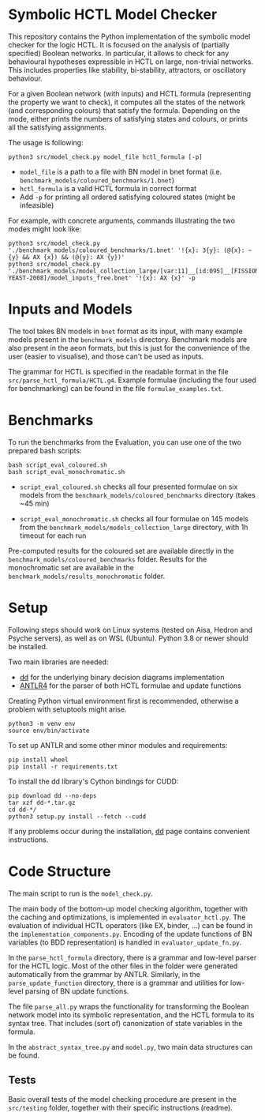 # Symbolic HCTL Model Checker

This repository contains the Python implementation of the symbolic model checker for the logic HCTL.
It is focused on the analysis of (partially specified) Boolean networks. In particular, it allows to check for any behavioural hypotheses expressible in HCTL on large, non-trivial networks. 
This includes properties like stability, bi-stability, attractors, or oscillatory behaviour.

For a given Boolean network (with inputs) and HCTL formula (representing the property we want to check), it computes all the states of the network (and corresponding colours) that satisfy the formula.
Depending on the mode, either prints the numbers of satisfying states and colours, or prints all the satisfying assignments.

The usage is following:
```
python3 src/model_check.py model_file hctl_formula [-p]
```

- `model_file` is a path to a file with BN model in bnet format (i.e. `benchmark_models/coloured_benchmarks/1.bnet`)
- `hctl_formula` is a valid HCTL formula in correct format
- Add `-p` for printing all ordered satisfying coloured states (might be infeasible)

For example, with concrete arguments, commands illustrating the two modes might look like:
```
python3 src/model_check.py './benchmark_models/coloured_benchmarks/1.bnet' '!{x}: 3{y}: (@{x}: ~{y} && AX {x}) && (@{y}: AX {y})'
python3 src/model_check.py './benchmark_models/model_collection_large/[var:11]__[id:095]__[FISSION-YEAST-2008]/model_inputs_free.bnet' '!{x}: AX {x}' -p
```


# Inputs and Models

The tool takes BN models in `bnet` format as its input, with many example models present in the `benchmark_models` directory. 
Benchmark models are also present in the aeon formats, but this is just for the convenience of the user (easier to visualise), and those can't be used as inputs.

The grammar for HCTL is specified in the readable format in the file `src/parse_hctl_formula/HCTL.g4`. 
Example formulae (including the four used for benchmarking) can be found in the file `formulae_examples.txt`.


# Benchmarks

To run the benchmarks from the Evaluation, you can use one of the two prepared bash scripts:

```
bash script_eval_coloured.sh
bash script_eval_monochromatic.sh
```
- `script_eval_coloured.sh` checks all four presented formulae on six models from the `benchmark_models/coloured_benchmarks` directory (takes ~45 min)

- `script_eval_monochromatic.sh` checks all four formulae on 145 models from the `benchmark_models/models_collection_large` directory, with 1h timeout for each run

Pre-computed results for the coloured set are available directly in the `benchmark_models/coloured_benchmarks` folder.
Results for the monochromatic set are available in the `benchmark_models/results_monochromatic` folder.


# Setup

Following steps should work on Linux systems (tested on Aisa, Hedron and Psyche servers), as well as on WSL (Ubuntu). Python 3.8 or newer should be installed.

Two main libraries are needed:
- [dd](https://github.com/tulip-control/dd) for the underlying binary decision diagrams implementation
- [ANTLR4](https://github.com/antlr/antlr4/blob/master/doc/python-target.md) for the parser of both HCTL formulae and update functions

Creating Python virtual environment first is recommended, otherwise a problem with setuptools might arise.
```
python3 -m venv env
source env/bin/activate
```

To set up ANTLR and some other minor modules and requirements:
```
pip install wheel
pip install -r requirements.txt
```

To install the dd library's Cython bindings for CUDD:
```
pip download dd --no-deps  
tar xzf dd-*.tar.gz  
cd dd-*/  
python3 setup.py install --fetch --cudd  
```

If any problems occur during the installation, [dd](https://github.com/tulip-control/dd) page contains convenient instructions.


# Code Structure

The main script to run is the `model_check.py`.

The main body of the bottom-up model checking algorithm, together with the caching and optimizations, is implemented in `evaluator_hctl.py`.
The evaluation of individual HCTL operators (like EX, binder, ...) can be found in the `implementation_components.py`.
Encoding of the update functions of BN variables (to BDD representation) is handled in `evaluator_update_fn.py`.

In the `parse_hctl_formula` directory, there is a grammar and low-level parser for the HCTL logic.
Most of the other files in the folder were generated automatically from the grammar by ANTLR.
Similarly, in the `parse_update_function` directory, there is a grammar and utilities for low-level parsing of BN update functions.

The file `parse_all.py` wraps the functionality for transforming the Boolean network model into its symbolic representation, and the HCTL formula to its syntax tree.
That includes (sort of) canonization of state variables in the formula.

In the `abstract_syntax_tree.py` and `model.py`, two main data structures can be found.

## Tests

Basic overall tests of the model checking procedure are present in the `src/testing` folder, together with their specific instructions (readme).
